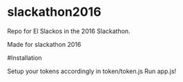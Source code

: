 # slackathon2016
Repo for El Slackos in the 2016 Slackathon.

Made for slackathon 2016

#Installation

Setup your tokens accordingly in token/token.js
Run app.js!


